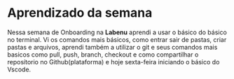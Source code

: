 # Aprendizado da semana
Nessa semana de Onboarding na **Labenu** aprendi a usar o básico do básico no terminal. Vi os comandos mais básicos, como entrar sair de pastas, criar pastas e arquivos, aprendi também a utilizar o git e seus comandos mais basicos como pull, push, branch, checkout e como compartilhar o reposítorio no Github(plataforma) e hoje sexta-feira iniciando o básico do Vscode.
